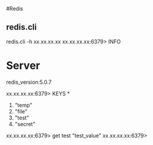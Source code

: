 #Redis

## redis.cli

redis.cli -h xx.xx.xx.xx
xx.xx.xx.xx:6379> INFO
# Server
redis_version:5.0.7


xx.xx.xx.xx:6379> KEYS *
1) "temp"
2) "file"
3) "test"
4) "secret"



xx.xx.xx.xx:6379> get test
"test_value"
xx.xx.xx.xx:6379> 
